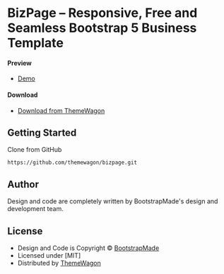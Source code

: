 # BizPage – Responsive, Free and Seamless Bootstrap 5 Business Template

#### Preview

 - [Demo](https://themewagon.github.io/bizpage/)

#### Download
 - [Download from ThemeWagon](https://themewagon.com/themes/bootstrap-4-business-template/)
 
 
## Getting Started

Clone from GitHub 
```
https://github.com/themewagon/bizpage.git
```

## Author

Design and code are completely written by BootstrapMade's design and development team.  


## License

 - Design and Code is Copyright &copy; [BootstrapMade](https://bootstrapmade.com/)
 - Licensed under [MIT]
 - Distributed by [ThemeWagon](https://themewagon.com)
